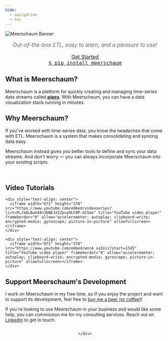 ```yaml
---
hide:
  - navigation
  - toc
---
```

<style>
  .md-main__inner {
    margin-top: 0;
  }
@media screen and (min-width: 76.1875em) {
  .md-sidebar {
    display: none;
  }
  .grid-container {
    display: grid;
    grid-template-columns: 1fr 1fr;
    grid-gap: 20px;
    max-width: 100%;
    margin: auto;
  }
  .grid-child {
  }
  #pip-button {
    width: 20em;
    font-size: 1.1rem;
    float: left;
    cursor: pointer;
  }
  #get-started-button {
    font-size: 1.1rem;
    width: 20em;
    cursor: pointer;
  }
}
@media screen and (max-width: 76.1875em) {
  #pip-button {
    font-size: 1.0rem;
    width: 20em;
    cursor: pointer;
  }
  #get-started-button {
    font-size: 1.0rem;
    width: 20em;
    cursor: pointer;
    margin-bottom: 20px;
  }
}
  .test {
    align: center;
  }

.center {
    text-align: center;
  }

h1 {
  display: none;
}

</style>
<script type="text/javascript">
  function copy_install_text(btn){
    var inp = document.createElement('input');
    document.body.appendChild(inp);
    inp.value = "pip install meerschaum";
    inp.select();
    document.execCommand('copy',false);
    inp.remove();
    old_btn_text = btn.text;
    btn.text = "Copied!";
    window.setTimeout(() => {
      btn.text = old_btn_text;
    }, 2000);
    return false;
   }
</script>

<link rel="stylesheet" type="text/css" href="/assets/css/asciinema-player.css" />
<script src="/assets/js/asciinema-player.js"></script>

<!-- <script src="https://platform.linkedin.com/badges/js/profile.js" async defer type="text/javascript"></script> -->
![Meerschaum Banner](banner_1920x320.png)

<!-- # Welcome to the Meerschaum Documentation Home Page -->

<!-- If you'd like to incorporate Meerschaum into your project, head over to [docs.meerschaum.io](https://docs.meerschaum.io) for technical API documentation of the `meerschaum` package. -->

<p style="text-align:center; color:#666666; font-size: 1.2em"><i>Out-of-the-box ETL, easy to learn, and a pleasure to use!</i></p>

<div class="grid-container center">
  <div class="grid-child">
    <a id="get-started-button" class="md-button md-button--primary" href="get-started">Get Started</a>
  </div>
  <div class="grid-child" >
    <a id="pip-button" class="md-button" href="#!" style="font-family: monospace" onclick="copy_install_text(this)">$ pip install meerschaum<span class="twemoji">
</a>
  </div>
</div>

<div class="grid-container">
  <div class="grid-child">
    <h2>What is Meerschaum?</h2>
    <p>Meerschaum is a platform for quickly creating and managing time-series data streams called <b><a href="/reference/pipes/">pipes</a></b>. With Meerschaum, you can have a data visualization stack running in minutes.</p>
    <h2>Why Meerschaum?</h2>
    <p>If you've worked with time-series data, you know the headaches that come with ETL. Meerschaum is a system that makes consolidating and syncing data easy.</p>
    <p>Meerschaum instead gives you better tools to define and sync your data streams. And don't worry — you can always incorporate Meerschaum into your existing scripts.</p>

  </div>
  <div class="grid-child">
    <br>
    <asciinema-player src="/assets/casts/demo.cast" autoplay="true" loop="true" size="small" preload="true"></asciinema-player>
  </div>
</div>

<h2> Video Tutorials</h2>

<div class="grid-container">
  <div class="grid-child">

    <div style="text-align: center">
      <iframe width="672" height="378" src="https://www.youtube.com/embed/videoseries?list=PLJaQLBuU44n3bNEJd1ZpvaOLh9P-m21mo" title="YouTube video player" frameborder="0" allow="accelerometer; autoplay; clipboard-write; encrypted-media; gyroscope; picture-in-picture" allowfullscreen></iframe>
    </div>

  </div>
  <div class="grid-child">

    <div style="text-align: center">
      <iframe width="672" height="378" src="https://www.youtube.com/embed/wncA_vaIois?start=1345" title="YouTube video player" frameborder="0" allow="accelerometer; autoplay; clipboard-write; encrypted-media; gyroscope; picture-in-picture" allowfullscreen></iframe>
    </div>

  </div>
</div>

## Support Meerschaum's Development
<div class="grid-container">
  <div class="grid-child">
    <p style="text-align: left">I work on Meerschaum in my free time, so if you enjoy the project and want to support its development, feel free to <a href="https://www.buymeacoffee.com/bmeares">buy me a beer (or coffee)</a>!
    </p>
    <div class="center">
      <!-- <script type="text/javascript" src="https://cdnjs.buymeacoffee.com/1.0.0/button.prod.min.js" data-name="bmc-button" data-slug="bmeares" data-color="#5F7FFF" data-emoji="🍺"  data-font="Cookie" data-text="Buy me a beer" data-outline-color="#000000" data-font-color="#ffffff" data-coffee-color="#FFDD00" ></script> -->
    </div>
  </div>
  <div class="grid-child">
    <p>If you're looking to use Meerschaum in your business and would like some help, you can commission me for my consulting services. Reach out on <a href="https://linkedin.com/in/bennettmeares">LinkedIn</a> to get in touch.</p>
    <div style="display: flex; justify-content: center;">
      <!-- <div class="badge-base LI-profile-badge" data-locale="en_US" data-size="medium" data-theme="light" data-type="HORIZONTAL" data-vanity="bennettmeares" data-version="v1"><a class="badge-base__link LI-simple-link" href="https://www.linkedin.com/in/bennettmeares?trk=profile-badge">Bennett Meares</a></div> -->

    </div>
  </div>
</div>
